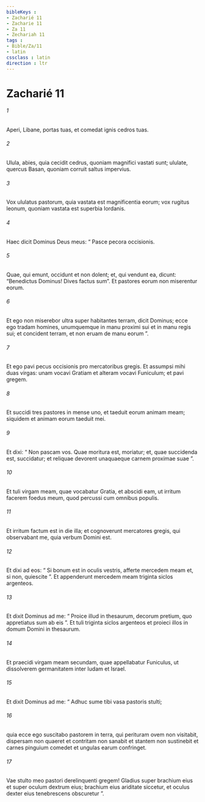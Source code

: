 ```yaml
---
bibleKeys : 
- Zacharié 11
- Zacharie 11
- Za 11
- Zechariah 11
tags : 
- Bible/Za/11
- latin
cssclass : latin
direction : ltr
---
```


# Zacharié 11

###### 1
Aperi, Libane, portas tuas, et comedat ignis cedros tuas.
###### 2
Ulula, abies, quia cecidit cedrus, quoniam magnifici vastati sunt; ululate, quercus Basan, quoniam corruit saltus impervius.
###### 3
Vox ululatus pastorum, quia vastata est magnificentia eorum; vox rugitus leonum, quoniam vastata est superbia Iordanis.
###### 4
Haec dicit Dominus Deus meus: “ Pasce pecora occisionis. 
###### 5
Quae, qui emunt, occidunt et non dolent; et, qui vendunt ea, dicunt: “Benedictus Dominus! Dives factus sum”. Et pastores eorum non miserentur eorum.
###### 6
Et ego non miserebor ultra super habitantes terram, dicit Dominus; ecce ego tradam homines, unumquemque in manu proximi sui et in manu regis sui; et concident terram, et non eruam de manu eorum ”.
###### 7
Et ego pavi pecus occisionis pro mercatoribus gregis. Et assumpsi mihi duas virgas: unam vocavi Gratiam et alteram vocavi Funiculum; et pavi gregem. 
###### 8
Et succidi tres pastores in mense uno, et taeduit eorum animam meam; siquidem et animam eorum taeduit mei. 
###### 9
Et dixi: “ Non pascam vos. Quae moritura est, moriatur; et, quae succidenda est, succidatur; et reliquae devorent unaquaeque carnem proximae suae ”. 
###### 10
Et tuli virgam meam, quae vocabatur Gratia, et abscidi eam, ut irritum facerem foedus meum, quod percussi cum omnibus populis. 
###### 11
Et irritum factum est in die illa; et cognoverunt mercatores gregis, qui observabant me, quia verbum Domini est. 
###### 12
Et dixi ad eos: “ Si bonum est in oculis vestris, afferte mercedem meam et, si non, quiescite ”. Et appenderunt mercedem meam triginta siclos argenteos. 
###### 13
Et dixit Dominus ad me: “ Proice illud in thesaurum, decorum pretium, quo appretiatus sum ab eis ”. Et tuli triginta siclos argenteos et proieci illos in domum Domini in thesaurum. 
###### 14
Et praecidi virgam meam secundam, quae appellabatur Funiculus, ut dissolverem germanitatem inter Iudam et Israel.
###### 15
Et dixit Dominus ad me: “ Adhuc sume tibi vasa pastoris stulti;
###### 16
quia ecce ego suscitabo pastorem in terra, qui perituram ovem non visitabit, dispersam non quaeret et contritam non sanabit et stantem non sustinebit et carnes pinguium comedet et ungulas earum confringet.
###### 17
Vae stulto meo pastori derelinquenti gregem! Gladius super brachium eius et super oculum dextrum eius; brachium eius ariditate siccetur, et oculus dexter eius tenebrescens obscuretur ”.

